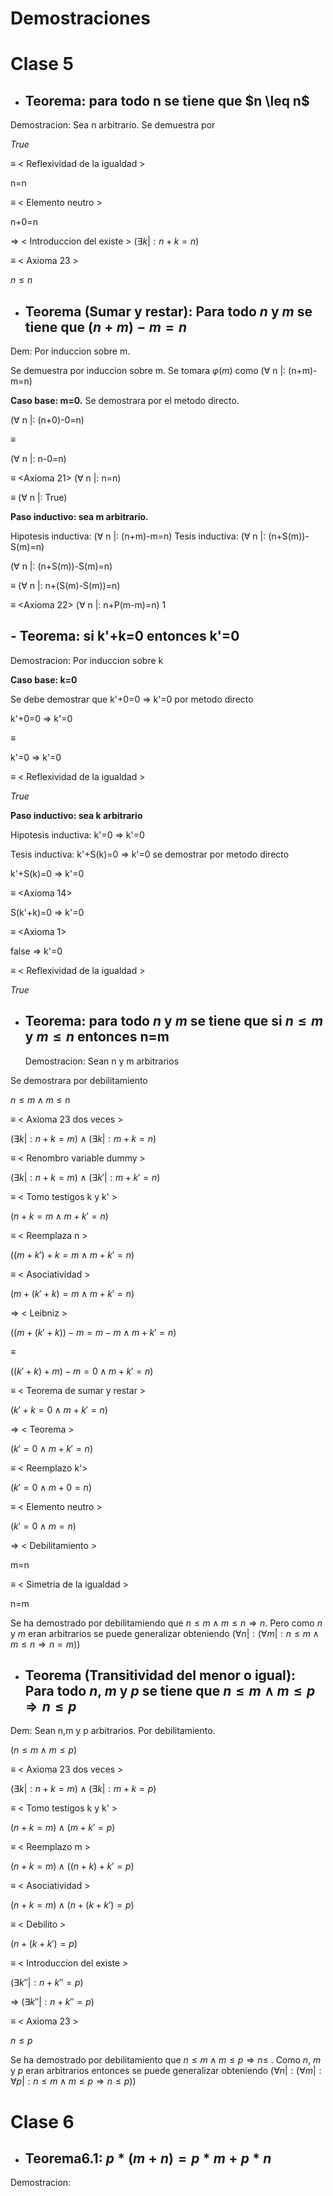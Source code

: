 # Demostraciones

# Clase 5
- ## **Teorema:  para todo n se tiene que \$n \leq n$** <a name="Teorema5.1"></a>

Demostracion: Sea n arbitrario.
Se demuestra por 

   $True$
   
$\equiv$ < Reflexividad de la igualdad >
  
  n=n
  
$\equiv$ < Elemento neutro >
   
  n+0=n 
  
$\Rightarrow$ < Introduccion del existe >
  ($\exists k|: n+k=n)$
  
$\equiv$  < Axioma 23 >

  $n\leq n$

- ## **Teorema (Sumar y restar):  Para todo $n$ y $m$ se tiene que $(n+m)-m=n$**

Dem: Por induccion sobre m.

Se demuestra por induccion sobre m. Se tomara $\varphi(m)$ como ($\forall$ n |: (n+m)-m=n)

**Caso base: m=0.**
Se demostrara por el metodo directo.

($\forall$ n |: (n+0)-0=n)

$\equiv$ <Elemento neutro de la suma>
  
  ($\forall$ n |: n-0=n)
  
$\equiv$ <Axioma 21>
  ($\forall$ n |: n=n)
  
$\equiv$ <Reflexivilidad de la igualdad>
  ($\forall$ n |: True)
  
 **Paso inductivo: sea m arbitrario.**
   
   Hipotesis inductiva: ($\forall$ n |: (n+m)-m=n)
   Tesis inductiva: ($\forall$ n |: (n+S(m))-S(m)=n)
   
   ($\forall$ n |: (n+S(m))-S(m)=n)

   $\equiv$ <Asociatividad de la suma>
   ($\forall$ n |: n+(S(m)-S(m))=n)
   
   $\equiv$ <Axioma 22>
   ($\forall$ n |: n+P(m-m)=n)
      1
   
   ## - **Teorema: si k'+k=0 entonces k'=0**
   
   Demostracion: Por induccion sobre k
   
   **Caso base: k=0**
   
Se debe demostrar que k'+0=0 $\Rightarrow$ k'=0 por metodo directo

   
   k'+0=0 $\Rightarrow$ k'=0
   
   $\equiv$ <Elemento neutro>
   
   k'=0 $\Rightarrow$ k'=0
   
   $\equiv$ < Reflexividad de la igualdad >
   
   $True$  
   
   **Paso inductivo: sea k arbitrario**
   
Hipotesis inductiva:  k'=0 $\Rightarrow$ k'=0
   
Tesis inductiva: k'+S(k)=0 $\Rightarrow$ k'=0 se demostrar por metodo directo 
   

k'+S(k)=0 $\Rightarrow$ k'=0
   
$\equiv$ <Axioma 14>   
   
   S(k'+k)=0 $\Rightarrow$ k'=0
   
$\equiv$  <Axioma 1>
   
   false $\Rightarrow$ k'=0 
   
$\equiv$ < Reflexividad de la igualdad >
   
   $True$ 
   
- ## **Teorema:  para todo $n$ y $m$ se tiene que si $n\leq m$  y $m \leq n$ entonces n=m** 

  Demostracion: Sean n y m arbitrarios

Se demostrara por debilitamiento
   
   $n\leq m  \land m \leq n$
   
$\equiv$ < Axioma 23 dos veces >
   
   $(\exists k|:n+k= m)\wedge (\exists k|:m+k= n)$

 $\equiv$  < Renombro variable dummy >
    
   $(\exists k|:n+k= m)\wedge (\exists k'|:m+k'= n)$
   
 $\equiv$ < Tomo testigos k y k' >
   
   $(n+k= m \wedge m+k'= n)$

$\equiv$ < Reemplaza n >
   
   $((m+k')+k= m \wedge m+k'= n)$
   
$\equiv$  < Asociatividad >
   
   $(m+(k'+k)= m \wedge m+k'= n)$
   
$\Rightarrow$ < Leibniz >
   
   $((m+(k'+k))-m= m-m \wedge m+k'= n)$

$\equiv$ <Conmutatividad y m-m=0>
   
   $((k'+k)+m)-m= 0 \wedge m+k'= n)$

$\equiv$ < Teorema de sumar y restar >
   
   $(k'+k= 0\wedge m+k'= n)$
   
$\Rightarrow$ < Teorema >
   
   $(k'= 0 \wedge m+k'= n)$
   
$\equiv$ < Reemplazo k'>
      
   $(k'= 0 \wedge m+0= n)$
                    
$\equiv$ < Elemento neutro >
   
   $(k'=0 \wedge m=n)$
   
$\Rightarrow$ < Debilitamiento >
     
   m=n
   
 $\equiv$ < Simetria de la igualdad  >
     
   n=m

Se ha demostrado por debilitamiendo que $n\leq m\wedge m\leq n\Rightarrow n$. Pero como $n$ y $m$ eran arbitrarios se puede generalizar obteniendo
$(\forall n|:(\forall m|:n\leq m\wedge m\leq n\Rightarrow n=m))$
   
- ## **Teorema (Transitividad del menor o igual): Para todo $n$, $m$ y $p$ se tiene que $n\leq m\wedge m\leq p\Rightarrow n\leq p$**

Dem: Sean n,m y p arbitrarios. Por debilitamiento.
   
   $(n \leq m \wedge m \leq p)$ 
   
$\equiv$ < Axioma 23 dos veces >
   
   $(\exists k|:n+k= m) \wedge (\exists k|:m+k= p)$
   
$\equiv$ < Tomo testigos k y k' >
    
  $( n+k= m) \wedge (m+k'= p)$

$\equiv$  < Reemplazo m >
   
  $(n+k= m) \wedge ((n+k)+k'= p)$
   
$\equiv$  < Asociatividad >
    
   $(n+k= m) \wedge (n+(k+k') = p)$
   
$\equiv$  < Debilito >
   
   $(n+(k+k') = p)$

 $\equiv$ < Introduccion del existe > 
    
   $(\exists k''|:n+k''=p)$
   
 $\Rightarrow$ $(\exists k''|:n+k''=p)$
   
   $\equiv$ < Axioma 23 >
   
   $n\leq p$
   
   Se ha demostrado por debilitamiento que $n\leq m\wedge m\leq p\Rightarrow n\leq$ . Como $n$, $m$ y $p$ eran arbitrarios entonces se puede generalizar obteniendo $(\forall n|:(\forall m|: \forall p|: n\leq m \wedge m\leq p\Rightarrow n\leq p))$
   
   # Clase 6
   
   - ## Teorema6.1: $p*(m+n)=p* m+ p* n$   <a id="Teorema6.1"></a>
   
   Demostracion:
   
   


   
   
